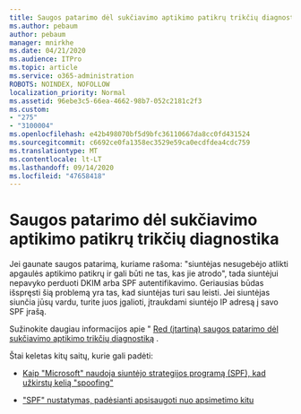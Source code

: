 ```yaml
---
title: Saugos patarimo dėl sukčiavimo aptikimo patikrų trikčių diagnostika
ms.author: pebaum
author: pebaum
manager: mnirkhe
ms.date: 04/21/2020
ms.audience: ITPro
ms.topic: article
ms.service: o365-administration
ROBOTS: NOINDEX, NOFOLLOW
localization_priority: Normal
ms.assetid: 96ebe3c5-66ea-4662-98b7-052c2181c2f3
ms.custom:
- "275"
- "3100004"
ms.openlocfilehash: e42b498070bf5d9bfc36110667da8cc0fd431524
ms.sourcegitcommit: c6692ce0fa1358ec3529e59ca0ecdfdea4cdc759
ms.translationtype: MT
ms.contentlocale: lt-LT
ms.lasthandoff: 09/14/2020
ms.locfileid: "47658418"
---
```

# <a name="troubleshooting-the-safety-tip-for-fraud-detection-checks"></a>Saugos patarimo dėl sukčiavimo aptikimo patikrų trikčių diagnostika

Jei gaunate saugos patarimą, kuriame rašoma: "siuntėjas nesugebėjo atlikti apgaulės aptikimo patikrų ir gali būti ne tas, kas jie atrodo", tada siuntėjui nepavyko perduoti DKIM arba SPF autentifikavimo. Geriausias būdas išspręsti šią problemą yra tas, kad siuntėjas turi sau leisti. Jei siuntėjas siunčia jūsų vardu, turite juos įgalioti, įtraukdami siuntėjo IP adresą į savo SPF įrašą.
  
Sužinokite daugiau informacijos apie " [Red (įtartiną) saugos patarimo dėl sukčiavimo aptikimo trikčių diagnostiką](https://blogs.msdn.microsoft.com/tzink/2016/11/02/troubleshooting-the-red-suspicious-safety-tip-for-fraud-detection-checks/) .
  
Štai keletas kitų saitų, kurie gali padėti:
  
- [Kaip "Microsoft" naudoja siuntėjo strategijos programą (SPF), kad užkirstų kelią "spoofing"](https://docs.microsoft.com/microsoft-365/security/office-365-security/how-office-365-uses-spf-to-prevent-spoofing)

- ["SPF" nustatymas, padėsianti apsisaugoti nuo apsimetimo kitu](https://docs.microsoft.com/microsoft-365/security/office-365-security/set-up-spf-in-office-365-to-help-prevent-spoofing)
